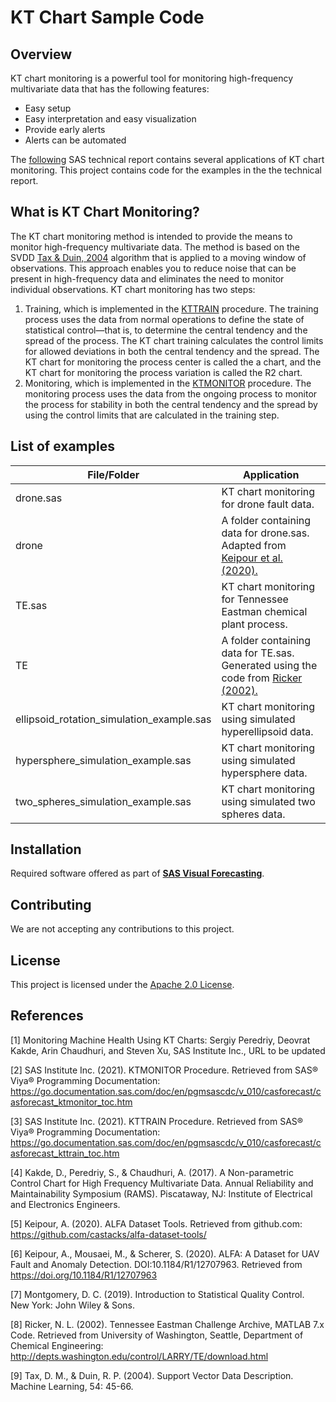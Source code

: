# KT Chart Sample Code

## Overview
KT chart monitoring is a powerful tool for monitoring high-frequency multivariate data that has the following features:

- Easy setup
- Easy interpretation and easy visualization
- Provide early alerts
- Alerts can be automated

The [following](#ref) SAS technical report contains several applications of KT chart monitoring. This project contains code
for the examples in the the technical report.

## What is KT Chart Monitoring?
The KT chart monitoring method is intended to provide the means to monitor high-frequency multivariate data. The method is based 
on the SVDD [Tax & Duin, 2004](#svdd) algorithm that is applied to a moving window of observations. This approach enables you to 
reduce noise that can be present in high-frequency data and eliminates the need to monitor individual observations. KT chart 
monitoring has two steps:

1.	Training, which is implemented in the [KTTRAIN](#kttrain) procedure. The training process uses the data from normal 
operations to define the state of statistical control—that is, to determine the central tendency and the spread of the process. 
The KT chart training calculates the control limits for allowed deviations in both the central tendency and the spread. 
The KT chart for monitoring the process center is called the a chart, and the KT chart for monitoring the process variation is called the R2 chart.
2.	Monitoring, which is implemented in the [KTMONITOR](#ktmon) procedure. The monitoring process uses the data from the 
ongoing process to monitor the process for stability in both the central tendency and the spread by using the control limits 
that are calculated in the training step.

## List of examples
| File/Folder|Application|
|-----------------------|------------------|
|drone.sas| KT chart monitoring for drone fault data.|
|drone| A folder containing data for drone.sas. Adapted from [Keipour et al. (2020).](#dronedata)|
|TE.sas| KT chart monitoring for Tennessee Eastman chemical plant process.|
|TE| A folder containing data for TE.sas. Generated using the code from [Ricker (2002).](#te)|
|ellipsoid_rotation_simulation_example.sas| KT chart monitoring using simulated hyperellipsoid data.|
|hypersphere_simulation_example.sas| KT chart monitoring using simulated hypersphere data.|
|two_spheres_simulation_example.sas| KT chart monitoring using simulated two spheres data.|



## Installation
Required software offered as part of [**SAS Visual Forecasting**](https://support.sas.com/en/software/visual-forecasting-support.html).

## Contributing
We are not accepting any contributions to this project.

## License
This project is licensed under the [Apache 2.0 License](LICENSE).

## <a name="ref"> </a> References
[1] Monitoring Machine Health Using KT Charts: Sergiy Peredriy, Deovrat Kakde, Arin Chaudhuri, and Steven Xu, SAS Institute Inc., URL to be updated

[2] <a name="ktmon"> </a> SAS Institute Inc. (2021). KTMONITOR Procedure. Retrieved from SAS® Viya® Programming Documentation: https://go.documentation.sas.com/doc/en/pgmsascdc/v_010/casforecast/casforecast_ktmonitor_toc.htm

[3] <a name="kttrain"> </a> SAS Institute Inc. (2021). KTTRAIN Procedure. Retrieved from SAS® Viya® Programming Documentation: https://go.documentation.sas.com/doc/en/pgmsascdc/v_010/casforecast/casforecast_kttrain_toc.htm

[4] Kakde, D., Peredriy, S., & Chaudhuri, A. (2017). A Non-parametric Control Chart for High Frequency Multivariate Data. Annual Reliability and Maintainability Symposium (RAMS). Piscataway, NJ: Institute of Electrical and Electronics Engineers.

[5] Keipour, A. (2020). ALFA Dataset Tools. Retrieved from github.com: https://github.com/castacks/alfa-dataset-tools/

[6] <a name="dronedata"> </a> Keipour, A., Mousaei, M., & Scherer, S. (2020). ALFA: A Dataset for UAV Fault and Anomaly Detection. DOI:10.1184/R1/12707963. Retrieved from https://doi.org/10.1184/R1/12707963

[7] Montgomery, D. C. (2019). Introduction to Statistical Quality Control. New York: John Wiley & Sons.

[8] <a name="te"> </a> Ricker, N. L. (2002). Tennessee Eastman Challenge Archive, MATLAB 7.x Code. Retrieved from University of Washington, Seattle, Department of Chemical Engineering: http://depts.washington.edu/control/LARRY/TE/download.html

[9] <a name="svdd"> </a> Tax, D. M., & Duin, R. P. (2004). Support Vector Data Description. Machine Learning, 54: 45-66.


